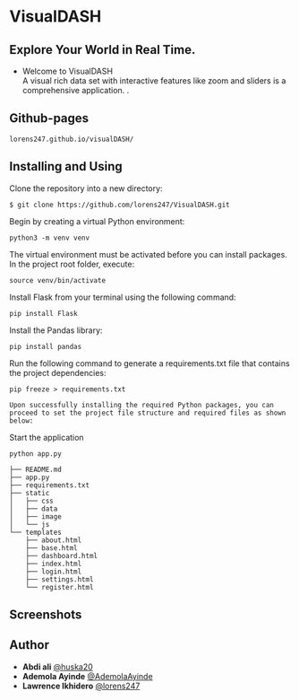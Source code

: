 # VisualDASH
## Explore Your World in Real Time.


* Welcome to VisualDASH </br>
 A visual rich data set with interactive features like zoom and sliders is a comprehensive application.
.

## Github-pages

```
lorens247.github.io/visualDASH/
```


## Installing and Using

Clone the repository into a new directory:

```
$ git clone https://github.com/lorens247/VisualDASH.git
```

Begin by creating a virtual Python environment:

```
python3 -m venv venv
```


The virtual environment must be activated before you can install packages. In the project root folder, execute:

```
source venv/bin/activate
```

Install Flask from your terminal using the following command:

```
pip install Flask
```

Install the Pandas library:

```
pip install pandas
```

Run the following command to generate a requirements.txt file that contains the project dependencies:

```
pip freeze > requirements.txt
```

```
Upon successfully installing the required Python packages, you can proceed to set the project file structure and required files as shown below:
```

Start the application
```
python app.py
```

```
├── README.md
├── app.py
├── requirements.txt
├── static
│   ├── css
│   ├── data
│   ├── image
│   └── js
└── templates
    ├── about.html 
    ├── base.html
    ├── dashboard.html
    ├── index.html
    ├── login.html
    ├── settings.html
    └── register.html 
```    
## Screenshots



## Author

* **Abdi ali** [@huska20](https://github.com/huska20)
* **Ademola Ayinde** [@AdemolaAyinde](https://github.com/AdemolaAyinde)
* **Lawrence Ikhidero** [@lorens247](https://github.com/lorens247)
